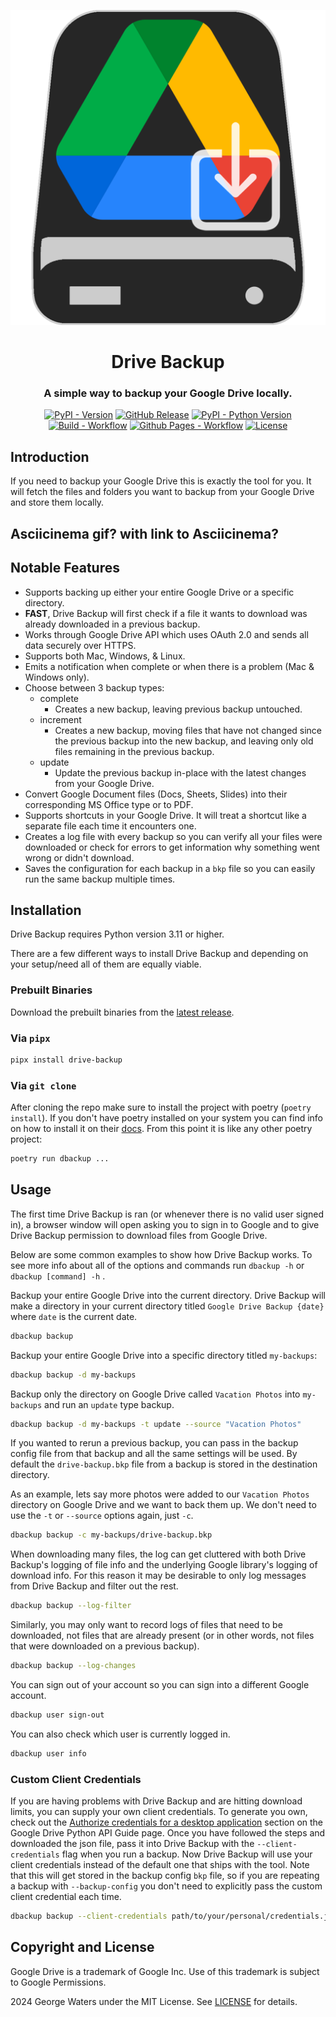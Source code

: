 <div align="center" markdown="1">

[![Drive Backup Logo](src/drive_backup/resources/drive-backup-icon.png)]()

# Drive Backup

### A simple way to backup your Google Drive locally.

[![PyPI - Version](https://img.shields.io/pypi/v/drive-backup)](https://pypi.org/project/drive-backup/)
[![GitHub Release](https://img.shields.io/github/v/release/dunkmann00/drive-backup?logo=github)](https://github.com/dunkmann00/Drive-Backup-Credentials/releases/latest)
[![PyPI - Python Version](https://img.shields.io/pypi/pyversions/drive-backup)](https://pypi.org/project/drive-backup/)
[![Build - Workflow](https://github.com/dunkmann00/Drive-Backup/actions/workflows/build.yml/badge.svg?branch=main)](https://github.com/dunkmann00/Drive-Backup/actions/workflows/build.yml)
[![Github Pages - Workflow](https://github.com/dunkmann00/Drive-Backup/actions/workflows/github_pages.yml/badge.svg?branch=main)](https://github.com/dunkmann00/Drive-Backup/actions/workflows/github_pages.yml)
[![License](https://img.shields.io/badge/License-MIT-maroon)](LICENSE.md)

</div>

## Introduction

If you need to backup your Google Drive this is exactly the tool for you. It
will fetch the files and folders you want to backup from your Google Drive and
store them locally.

## Asciicinema gif? with link to Asciicinema?

## Notable Features

- Supports backing up either your entire Google Drive or a specific directory.
- **FAST**, Drive Backup will first check if a file it wants to download was
  already downloaded in a previous backup.
- Works through Google Drive API which uses OAuth 2.0 and sends all data
  securely over HTTPS.
- Supports both Mac, Windows, & Linux.
- Emits a notification when complete or when there is a problem (Mac & Windows
  only).
- Choose between 3 backup types:
  - complete
    - Creates a new backup, leaving previous backup untouched.
  - increment
    - Creates a new backup, moving files that have not changed since the
      previous backup into the new backup, and leaving only old files remaining
      in the previous backup.
  - update
    - Update the previous backup in-place with the latest changes from your
      Google Drive.
- Convert Google Document files (Docs, Sheets, Slides) into their corresponding
  MS Office type or to PDF.
- Supports shortcuts in your Google Drive. It will treat a shortcut like a
  separate file each time it encounters one.
- Creates a log file with every backup so you can verify all your files were
  downloaded or check for errors to get information why something went wrong or
  didn't download.
- Saves the configuration for each backup in a `bkp` file so you can easily run
  the same backup multiple times.

## Installation

Drive Backup requires Python version 3.11 or higher.

There are a few different ways to install Drive Backup and depending on your
setup/need all of them are equally viable.

### Prebuilt Binaries

Download the prebuilt binaries from the
[latest release](https://github.com/dunkmann00/Drive-Backup-Credentials/releases/latest).

### Via `pipx`

```bash
pipx install drive-backup
```

### Via `git clone`

After cloning the repo make sure to install the project with poetry
(`poetry install`). If you don't have poetry installed on your system you can
find info on how to install it on their
[docs](https://python-poetry.org/docs/#installation). From this point it is like
any other poetry project:

```bash
poetry run dbackup ...
```

## Usage

The first time Drive Backup is ran (or whenever there is no valid user signed
in), a browser window will open asking you to sign in to Google and to give
Drive Backup permission to download files from Google Drive.

Below are some common examples to show how Drive Backup works. To see more info
about all of the options and commands run `dbackup -h` or `dbackup [command] -h`
.

Backup your entire Google Drive into the current directory. Drive Backup will
make a directory in your current directory titled `Google Drive Backup {date}`
where `date` is the current date.
```bash
dbackup backup
```

Backup your entire Google Drive into a specific directory titled `my-backups`:
```bash
dbackup backup -d my-backups
```

Backup only the directory on Google Drive called `Vacation Photos` into
`my-backups` and run an `update` type backup.
```bash
dbackup backup -d my-backups -t update --source "Vacation Photos"
```

If you wanted to rerun a previous backup, you can pass in the backup config file
from that backup and all the same settings will be used. By default the
`drive-backup.bkp` file from a backup is stored in the destination directory.

As an example, lets say more photos were added to our `Vacation Photos`
directory on Google Drive and we want to back them up. We don't need to use the
`-t` or `--source` options again, just `-c`.
```bash
dbackup backup -c my-backups/drive-backup.bkp
```

When downloading many files, the log can get cluttered with both Drive Backup's
logging of file info and the underlying Google library's logging of download
info. For this reason it may be desirable to only log messages from Drive
Backup and filter out the rest.
```bash
dbackup backup --log-filter
```

Similarly, you may only want to record logs of files that need to be downloaded,
not files that are already present (or in other words, not files that were
downloaded on a previous backup).
```bash
dbackup backup --log-changes
```

You can sign out of your account so you can sign into a different Google
account.
```bash
dbackup user sign-out
```

You can also check which user is currently logged in.
```bash
dbackup user info
```

### Custom Client Credentials

If you are having problems with Drive Backup and are hitting download limits,
you can supply your own client credentials. To generate you own, check out the
[Authorize credentials for a desktop application](https://developers.google.com/drive/api/quickstart/python#authorize_credentials_for_a_desktop_application)
section on the Google Drive Python API Guide page. Once you have followed the
steps and downloaded the json file, pass it into Drive Backup with the
`--client-credentials` flag when you run a backup. Now Drive Backup will use
your client credentials instead of the default one that ships with the tool.
Note that this will get stored in the backup config `bkp` file, so if you are
repeating a backup with `--backup-config` you don't need to explicitly pass the
custom client credential each time.

```bash
dbackup backup --client-credentials path/to/your/personal/credentials.json
```

## Copyright and License

Google Drive is a trademark of Google Inc. Use of this trademark is subject to
Google Permissions.

2024 George Waters under the MIT License. See [LICENSE](LICENSE.md) for details.
